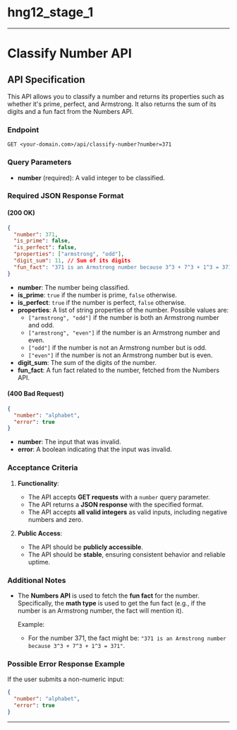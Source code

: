 # hng12_stage_1

---

# Classify Number API

## API Specification

This API allows you to classify a number and returns its properties such as whether it's prime, perfect, and Armstrong. It also returns the sum of its digits and a fun fact from the Numbers API.

### **Endpoint**

`GET <your-domain.com>/api/classify-number?number=371`

### **Query Parameters**

- **number** (required): A valid integer to be classified.

### **Required JSON Response Format**

#### **(200 OK)**

```json
{
  "number": 371,
  "is_prime": false,
  "is_perfect": false,
  "properties": ["armstrong", "odd"],
  "digit_sum": 11, // Sum of its digits
  "fun_fact": "371 is an Armstrong number because 3^3 + 7^3 + 1^3 = 371" // Fun fact from Numbers API
}
```

- **number**: The number being classified.
- **is_prime**: `true` if the number is prime, `false` otherwise.
- **is_perfect**: `true` if the number is perfect, `false` otherwise.
- **properties**: A list of string properties of the number. Possible values are:
  - `["armstrong", "odd"]` if the number is both an Armstrong number and odd.
  - `["armstrong", "even"]` if the number is an Armstrong number and even.
  - `["odd"]` if the number is not an Armstrong number but is odd.
  - `["even"]` if the number is not an Armstrong number but is even.
- **digit_sum**: The sum of the digits of the number.
- **fun_fact**: A fun fact related to the number, fetched from the Numbers API.

#### **(400 Bad Request)**

```json
{
  "number": "alphabet",
  "error": true
}
```

- **number**: The input that was invalid.
- **error**: A boolean indicating that the input was invalid.

### **Acceptance Criteria**

1. **Functionality**:

   - The API accepts **GET requests** with a `number` query parameter.
   - The API returns a **JSON response** with the specified format.
   - The API accepts **all valid integers** as valid inputs, including negative numbers and zero.

2. **Public Access**:
   - The API should be **publicly accessible**.
   - The API should be **stable**, ensuring consistent behavior and reliable uptime.

### **Additional Notes**

- The **Numbers API** is used to fetch the **fun fact** for the number. Specifically, the **math type** is used to get the fun fact (e.g., if the number is an Armstrong number, the fact will mention it).

  Example:

  - For the number 371, the fact might be: `"371 is an Armstrong number because 3^3 + 7^3 + 1^3 = 371"`.

### **Possible Error Response Example**

If the user submits a non-numeric input:

```json
{
  "number": "alphabet",
  "error": true
}
```

---
